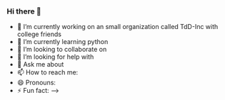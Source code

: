 ### Hi there 👋

- 🔭 I’m currently working on an small organization called TdD-Inc with college friends
- 🌱 I’m currently learning python 
- 👯 I’m looking to collaborate on 
- 🤔 I’m looking for help with 
- 💬 Ask me about 
- 📫 How to reach me: 
- 😄 Pronouns: 
- ⚡ Fun fact: 
-->
